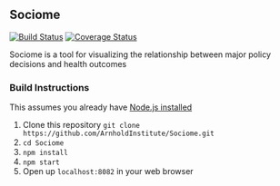 Sociome
--------
[![Build Status](https://travis-ci.org/ArnholdInstitute/Sociome.svg?branch=master)](https://travis-ci.org/ArnholdInstitute/Sociome)
[![Coverage Status](https://coveralls.io/repos/github/ArnholdInstitute/Sociome/badge.svg?branch=master)](https://coveralls.io/github/ArnholdInstitute/Sociome?branch=master)

Sociome is a tool for visualizing the relationship between major policy decisions and health outcomes


### Build Instructions

This assumes you already have [Node.js installed](https://nodejs.org/en/download/)

1. Clone this repository `git clone https://github.com/ArnholdInstitute/Sociome.git`
2. `cd Sociome`
3. `npm install`
4. `npm start`
5. Open up `localhost:8082` in your web browser

